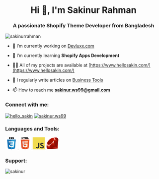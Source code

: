 <h1 align="center">Hi 👋, I'm Sakinur Rahman</h1>
<h3 align="center">A passionate Shopify Theme Developer from Bangladesh</h3>

<p align="left"> <img src="https://komarev.com/ghpvc/?username=sakinurrahman&label=Profile%20views&color=0e75b6&style=flat" alt="sakinurrahman" /> </p>

- 🔭 I’m currently working on [Devluxx.com](https://www.devluxx.com/)

- 🌱 I’m currently learning **Shopify Apps Development**

- 👨‍💻 All of my projects are available at [https://www.hellosakin.com/](https://www.hellosakin.com/)

- 📝 I regularly write articles on [Business Tools](https://www.devluxx.com/blogs/business-tools/clickfunnels-vs-shopify)

- 📫 How to reach me **sakinur.ws99@gmail.com**

<h3 align="left">Connect with me:</h3>
<p align="left">
<a href="https://twitter.com/hello_sakin" target="blank"><img align="center" src="https://raw.githubusercontent.com/rahuldkjain/github-profile-readme-generator/master/src/images/icons/Social/twitter.svg" alt="hello_sakin" height="30" width="40" /></a>
<a href="https://fb.com/sakinur.ws99" target="blank"><img align="center" src="https://raw.githubusercontent.com/rahuldkjain/github-profile-readme-generator/master/src/images/icons/Social/facebook.svg" alt="sakinur.ws99" height="30" width="40" /></a>
</p>

<h3 align="left">Languages and Tools:</h3>
<p align="left"> <a href="https://www.w3schools.com/css/" target="_blank" rel="noreferrer"> <img src="https://raw.githubusercontent.com/devicons/devicon/master/icons/css3/css3-original-wordmark.svg" alt="css3" width="40" height="40"/> </a> <a href="https://www.w3.org/html/" target="_blank" rel="noreferrer"> <img src="https://raw.githubusercontent.com/devicons/devicon/master/icons/html5/html5-original-wordmark.svg" alt="html5" width="40" height="40"/> </a> <a href="https://developer.mozilla.org/en-US/docs/Web/JavaScript" target="_blank" rel="noreferrer"> <img src="https://raw.githubusercontent.com/devicons/devicon/master/icons/javascript/javascript-original.svg" alt="javascript" width="40" height="40"/> </a> <a href="https://www.ruby-lang.org/en/" target="_blank" rel="noreferrer"> <img src="https://raw.githubusercontent.com/devicons/devicon/master/icons/ruby/ruby-original.svg" alt="ruby" width="40" height="40"/> </a> </p>

<h3 align="left">Support:</h3>
<p><a href="https://www.buymeacoffee.com/sakinur"> <img align="left" src="https://cdn.buymeacoffee.com/buttons/v2/default-yellow.png" height="50" width="210" alt="sakinur" /></a></p><br><br>

